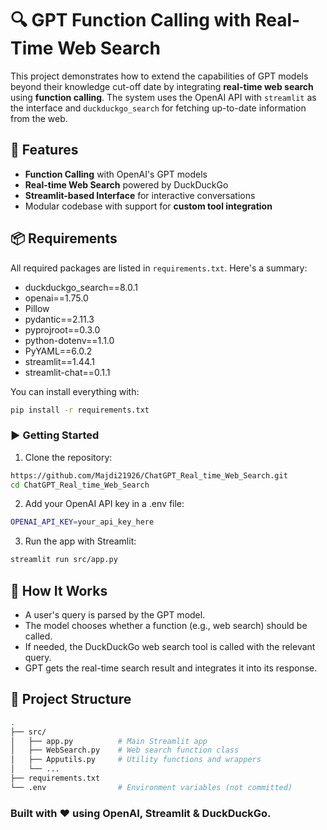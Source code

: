 # 🔍 GPT Function Calling with Real-Time Web Search

This project demonstrates how to extend the capabilities of GPT models beyond their knowledge cut-off date by integrating **real-time web search** using **function calling**. The system uses the OpenAI API with `streamlit` as the interface and `duckduckgo_search` for fetching up-to-date information from the web.

## 🚀 Features

- **Function Calling** with OpenAI's GPT models
- **Real-time Web Search** powered by DuckDuckGo
- **Streamlit-based Interface** for interactive conversations
- Modular codebase with support for **custom tool integration**

## 📦 Requirements

All required packages are listed in `requirements.txt`. Here's a summary:

- duckduckgo_search==8.0.1
- openai==1.75.0
- Pillow
- pydantic==2.11.3
- pyprojroot==0.3.0
- python-dotenv==1.1.0
- PyYAML==6.0.2
- streamlit==1.44.1
- streamlit-chat==0.1.1


You can install everything with:

```bash
pip install -r requirements.txt
```

### ▶️ Getting Started


1. Clone the repository:
```bash
https://github.com/Majdi21926/ChatGPT_Real_time_Web_Search.git
cd ChatGPT_Real_time_Web_Search
```
2. Add your OpenAI API key in a .env file:
```bash
OPENAI_API_KEY=your_api_key_here
```
3. Run the app with Streamlit:
```bash
streamlit run src/app.py
```
## 🧠 How It Works
- A user's query is parsed by the GPT model.
- The model chooses whether a function (e.g., web search) should be called.
- If needed, the DuckDuckGo web search tool is called with the relevant query.
- GPT gets the real-time search result and integrates it into its response.

## 📁 Project Structure
```bash
.
├── src/
│   ├── app.py          # Main Streamlit app
│   ├── WebSearch.py    # Web search function class
│   ├── Apputils.py     # Utility functions and wrappers
│   └── ...
├── requirements.txt
└── .env                # Environment variables (not committed)
```
### Built with ❤️ using OpenAI, Streamlit & DuckDuckGo.




